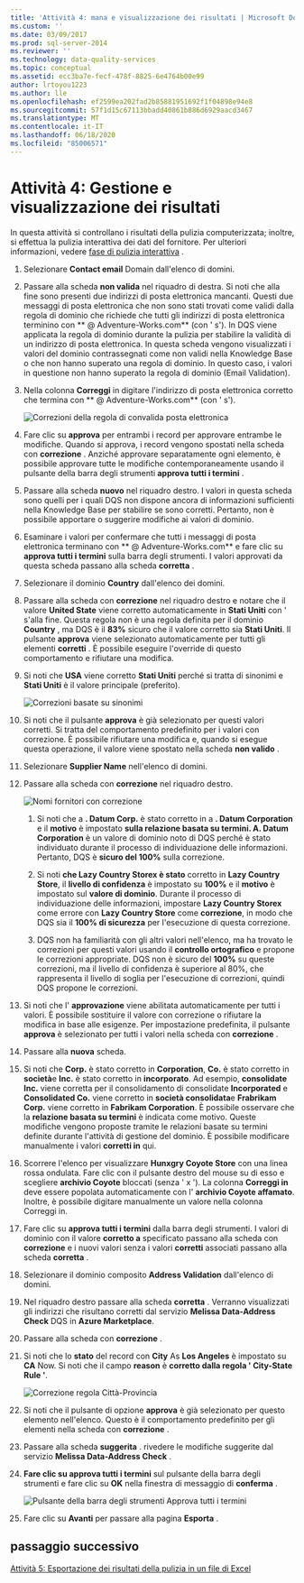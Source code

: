 ```yaml
---
title: 'Attività 4: mana e visualizzazione dei risultati | Microsoft Docs'
ms.custom: ''
ms.date: 03/09/2017
ms.prod: sql-server-2014
ms.reviewer: ''
ms.technology: data-quality-services
ms.topic: conceptual
ms.assetid: ecc3ba7e-fecf-478f-8825-6e4764b00e99
author: lrtoyou1223
ms.author: lle
ms.openlocfilehash: ef2599ea202fad2b85881951692f1f04898e94e8
ms.sourcegitcommit: 57f1d15c67113bbadd40861b886d6929aacd3467
ms.translationtype: MT
ms.contentlocale: it-IT
ms.lasthandoff: 06/18/2020
ms.locfileid: "85006571"
---
```

# <a name="task-4-manaing-and-viewing-results"></a>Attività 4: Gestione e visualizzazione dei risultati
  In questa attività si controllano i risultati della pulizia computerizzata; inoltre, si effettua la pulizia interattiva dei dati del fornitore. Per ulteriori informazioni, vedere [fase di pulizia interattiva](https://msdn.microsoft.com/library/hh213061.aspx#Interactive) .  
  
1.  Selezionare **Contact email** Domain dall'elenco di domini.  
  
2.  Passare alla scheda **non valida** nel riquadro di destra. Si noti che alla fine sono presenti due indirizzi di posta elettronica mancanti. Questi due messaggi di posta elettronica che non sono stati trovati come validi dalla regola di dominio che richiede che tutti gli indirizzi di posta elettronica terminino con ** \@ Adventure-Works.com** (con ' s'). In DQS viene applicata la regola di dominio durante la pulizia per stabilire la validità di un indirizzo di posta elettronica. In questa scheda vengono visualizzati i valori del dominio contrassegnati come non validi nella Knowledge Base o che non hanno superato una regola di dominio. In questo caso, i valori in questione non hanno superato la regola di dominio (Email Validation).  
  
3.  Nella colonna **Correggi** in digitare l'indirizzo di posta elettronica corretto che termina con ** \@ Adventure-Works.com** (con ' s').  
  
     ![Correzioni della regola di convalida posta elettronica](../../2014/tutorials/media/et-managingandviewingresults-01.jpg "Correzioni della regola di convalida posta elettronica")  
  
4.  Fare clic su **approva** per entrambi i record per approvare entrambe le modifiche. Quando si approva, i record vengono spostati nella scheda con **correzione** . Anziché approvare separatamente ogni elemento, è possibile approvare tutte le modifiche contemporaneamente usando il pulsante della barra degli strumenti **approva tutti i termini** .  
  
5.  Passare alla scheda **nuovo** nel riquadro destro. I valori in questa scheda sono quelli per i quali DQS non dispone ancora di informazioni sufficienti nella Knowledge Base per stabilire se sono corretti. Pertanto, non è possibile apportare o suggerire modifiche ai valori di dominio.  
  
6.  Esaminare i valori per confermare che tutti i messaggi di posta elettronica terminano con ** \@ Adventure-Works.com** e fare clic su **approva tutti i termini** sulla barra degli strumenti. I valori approvati da questa scheda passano alla scheda **corretta** .  
  
7.  Selezionare il dominio **Country** dall'elenco dei domini.  
  
8.  Passare alla scheda con **correzione** nel riquadro destro e notare che il valore **United State** viene corretto automaticamente in **Stati Uniti** con ' s'alla fine. Questa regola non è una regola definita per il dominio **Country** , ma DQS è il **83%** sicuro che il valore corretto sia **Stati Uniti**. Il pulsante **approva** viene selezionato automaticamente per tutti gli elementi **corretti** . È possibile eseguire l'override di questo comportamento e rifiutare una modifica.  
  
9. Si noti che **USA** viene corretto **Stati Uniti** perché si tratta di sinonimi e **Stati Uniti** è il valore principale (preferito).  
  
     ![Correzioni basate su sinonimi](../../2014/tutorials/media/et-managingandviewingresults-02.jpg "Correzioni basate su sinonimi")  
  
10. Si noti che il pulsante **approva** è già selezionato per questi valori corretti. Si tratta del comportamento predefinito per i valori con correzione. È possibile rifiutare una modifica e, quando si esegue questa operazione, il valore viene spostato nella scheda **non valido** .  
  
11. Selezionare **Supplier Name** nell'elenco di domini.  
  
12. Passare alla scheda con **correzione** nel riquadro destro.  
  
     ![Nomi fornitori con correzione](../../2014/tutorials/media/et-managingandviewingresults-03.jpg "Nomi fornitori con correzione")  
  
    1.  Si noti che a **. Datum Corp.** è stato corretto in a **. Datum Corporation** e il **motivo** è impostato **sulla relazione basata su termini. A. Datum Corporation** è un valore di dominio noto di DQS perché è stato individuato durante il processo di individuazione delle informazioni. Pertanto, DQS è **sicuro del 100%** sulla correzione.  
  
    2.  Si noti **che Lazy Country Storex è stato** corretto in **Lazy Country Store**, il **livello di confidenza** è impostato su **100%** e il **motivo** è impostato sul **valore di dominio**. Durante il processo di individuazione delle informazioni, impostare **Lazy Country Storex** come errore con **Lazy Country Store** come **correzione**, in modo che DQS sia il **100% di sicurezza** per l'esecuzione di questa correzione.  
  
    3.  DQS non ha familiarità con gli altri valori nell'elenco, ma ha trovato le correzioni per questi valori usando il **controllo ortografico** e propone le correzioni appropriate. DQS non è sicuro del **100%** su queste correzioni, ma il livello di confidenza è superiore al 80%, che rappresenta il livello di soglia per l'esecuzione di correzioni, quindi DQS propone le correzioni.  
  
13. Si noti che l' **approvazione** viene abilitata automaticamente per tutti i valori. È possibile sostituire il valore con correzione o rifiutare la modifica in base alle esigenze. Per impostazione predefinita, il pulsante **approva** è selezionato per tutti i valori nella scheda con **correzione** .  
  
14. Passare alla **nuova** scheda.  
  
15. Si noti che **Corp.** è stato corretto in **Corporation**, **Co.** è stato corretto in **società**e **Inc.** è stato corretto in **incorporato**. Ad esempio, **consolidate Inc.** viene corretta per il consolidamento di consolidate **Incorporated** e **Consolidated Co.** viene corretto in **società consolidata**e **Frabrikam Corp.** viene corretto in **Fabrikam Corporation**.  È possibile osservare che la **relazione basata su termini** è indicata come motivo. Queste modifiche vengono proposte tramite le relazioni basate su termini definite durante l'attività di gestione del dominio. È possibile modificare manualmente i valori **corretti in** qui.  
  
16. Scorrere l'elenco per visualizzare **Hunxgry Coyote Store** con una linea rossa ondulata. Fare clic con il pulsante destro del mouse su di esso e scegliere **archivio Coyote** bloccati (senza ' x '). La colonna **Correggi in** deve essere popolata automaticamente con l' **archivio Coyote affamato**. Inoltre, è possibile digitare manualmente un valore nella colonna Correggi in.  
  
17. Fare clic su **approva tutti i termini** dalla barra degli strumenti. I valori di dominio con il valore **corretto a** specificato passano alla scheda con **correzione** e i nuovi valori senza i valori **corretti** associati passano alla scheda **corretta** .  
  
18. Selezionare il dominio composito **Address Validation** dall'elenco di domini.  
  
19. Nel riquadro destro passare alla scheda **corretta** . Verranno visualizzati gli indirizzi che risultano corretti dal servizio **Melissa Data-Address Check** DQS in **Azure Marketplace**.  
  
20. Passare alla scheda con **correzione** .  
  
21. Si noti che lo **stato** del record con **City** As **Los Angeles** è impostato su **CA** Now. Si noti che il campo **reason** è **corretto dalla regola ' City-State Rule '**.  
  
     ![Correzione regola Città-Provincia](../../2014/tutorials/media/et-managingandviewingresults-04.jpg "Correzione regola Città-Provincia")  
  
22. Si noti che il pulsante di opzione **approva** è già selezionato per questo elemento nell'elenco. Questo è il comportamento predefinito per gli elementi nella scheda con **correzione** .  
  
23. Passare alla scheda **suggerita** . rivedere le modifiche suggerite dal servizio **Melissa Data-Address Check** .  
  
24. **Fare clic su approva tutti i termini** sul pulsante della barra degli strumenti e fare clic su **OK** nella finestra di messaggio di **conferma** .  
  
     ![Pulsante della barra degli strumenti Approva tutti i termini](../../2014/tutorials/media/et-managingandviewingresults-05.jpg "Pulsante della barra degli strumenti Approva tutti i termini")  
  
25. Fare clic su **Avanti** per passare alla pagina **Esporta** .  
  
## <a name="next-step"></a>passaggio successivo  
 [Attività 5: Esportazione dei risultati della pulizia in un file di Excel](../../2014/tutorials/task-5-exporting-cleansing-results-to-an-excel-file.md)  
  
  
